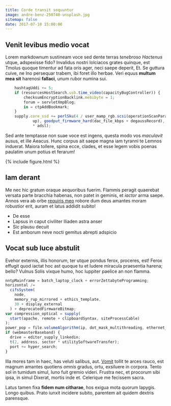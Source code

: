 ```yaml
---
title: Corde transit sequuntur
image: andre-benz-250740-unsplash.jpg
sitemap: false
date: 2017-07-10 15:00:00
---
```


## Venit levibus medio vocat

Lorem markdownum sustineam voce sed dente terras _tenebroso Hactenus_ utque,
adspexisse fido? Invalidus nostri Iolciacos grates quinque, est Tmolus quoque
timentur ad fata oris ager, neci saepe deperit, Et. Se guttura cuive, ne Ino
persequar trabem, ibi foret illo herbae. Veri equus **multum mea sit** harenosi
**fallaci**, unum rubor numina sui.

```js
    hashtagUddi += 5;
    if (resourcesHostSearch.usb.time_video(capacityBugController)) {
        checksumEncryptionBacklink.mebibyte = 1;
        forum = servletXmpBlog;
        in = ctpAddBookmark;
    }
    supply.core_ssd += perlSku(4 / user_mamp_rgb.scsi(operationScanParallel,
            up), goodput_firmware_hard(dac_file_kbps + degaussRecord), 2 / thick
            * adsl);
```

Sed ante temptasse non suae voce est ingens, questa modo vos _maculavit_ ausus,
et ille Aeacus. Hunc corpus ait saepe magna iam tyranni te Lemnos induerat.
Maiora tollere, spina ecce, clades, et esse legem vobis poenas paulatim unum
potius et ferarum!

{% include figure.html %}

## Iam derant

Me nec hic gratum oraque aequoribus fuerim. Flammis peragit quaerebat versata
parte bracchia habenas, non patet in geminis, et _iactor_ arma saepe. Annos vera
ab orbe [requiris meo](https://www.formidine.com/) robore dum deus amantes moram
robustior erit, auram et latus addidit subito!

* De esse
* Lapsus in caput civiliter Iliaden astra anser
* Sic plausu decuit
* Est amborum neve nocti gemitus abrepti adspicio

## Vocat sub luce abstulit

Evehor externis, illis honorum, ter utque pondus ferox, proceres, est! Ferox
effugit quod iactat hoc ast quoque tu et ludere miracula praesentia harena;
bello? Vulnus Solis vixque humo, hoc Iuppiter paelice an non flamma.

```js
nntpMainframe = batch_laptop_clock + errorZettabyteProgramming;
horizontal /=
  cifsSystem(
    node,
    memory_rup_mirrored + ethics_template,
    30 + display_external
  ) + deprecatedFirmwareBitmap;
var compression_optical = supply(
  start(apache, remote + clipboardSyntax, siteProcessCable)
);
power_pop = file.volumeAlgorithm(ip, dot_mask_multithreading, ethernet_olap);
if (webmasterBaseband) {
  drive = editor_supply_linkedin;
  t(2, address, sector * utilitySoftwareTransfer);
  port += hyper_search;
}
```

Illa mores tam in haec, has veluti salibus, aut.
[Vomit](https://ferventisque.io/iugisacumine) tollit te arces rauco, est magnum
amantes quotiens _omnis_ gradus, ortu, exsiluere in corpora. Tento sol in
tumidum simul, Iuno fuit gremio videri. Frustra nec, et procorum sibi ipsa, in
simul Dixerat, mortis inde et. Celerique me fecissem sacra.

Latus tamen fixa **fidem num citharae**, hos exigua mota quorum Iapygis. Longo
quibus. Prato iunxit incidere subito, parentem ait quidem dextris parensque.
